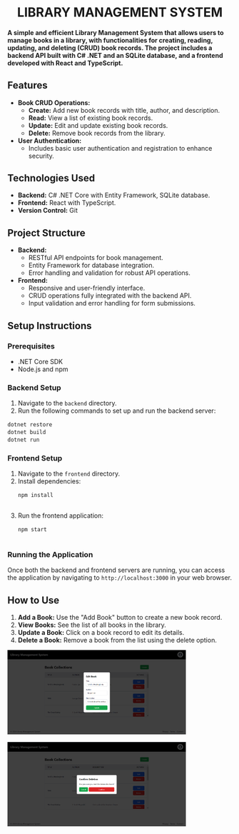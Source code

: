 <h1 align="center">
    LIBRARY MANAGEMENT SYSTEM
</h1>

<h4>
A simple and efficient Library Management System that allows users to manage books in a library, with functionalities for creating, reading, updating, and deleting (CRUD) book records.
  The project includes a backend API built with C# .NET and an SQLite database, and a frontend developed with React and TypeScript.
</h4>

## Features

<ul>
        <li><strong>Book CRUD Operations:</strong>
            <ul>
                <li><strong>Create:</strong> Add new book records with title, author, and description.</li>
                <li><strong>Read:</strong> View a list of existing book records.</li>
                <li><strong>Update:</strong> Edit and update existing book records.</li>
                <li><strong>Delete:</strong> Remove book records from the library.</li>
            </ul>
        </li>
        <li><strong>User Authentication:</strong>
            <ul>
                <li>Includes basic user authentication and registration to enhance security.</li>
            </ul>
        </li>
    </ul>


<h2>Technologies Used</h2>
    <ul>
        <li><strong>Backend:</strong> C# .NET Core with Entity Framework, SQLite database.</li>
        <li><strong>Frontend:</strong> React with TypeScript.</li>
        <li><strong>Version Control:</strong> Git</li>
    </ul>

<h2>Project Structure</h2>
    <ul>
        <li><strong>Backend:</strong>
            <ul>
                <li>RESTful API endpoints for book management.</li>
                <li>Entity Framework for database integration.</li>
                <li>Error handling and validation for robust API operations.</li>
            </ul>
        </li>
        <li><strong>Frontend:</strong>
            <ul>
                <li>Responsive and user-friendly interface.</li>
                <li>CRUD operations fully integrated with the backend API.</li>
                <li>Input validation and error handling for form submissions.</li>
            </ul>
        </li>
    </ul>

<h2>Setup Instructions</h2>

  <h3>Prerequisites</h3>
    <ul>
        <li>.NET Core SDK</li>
        <li>Node.js and npm</li>
    </ul>

  <h3>Backend Setup</h3>
    <ol>
        <li>Navigate to the <code>backend</code> directory.</li>
        <li>Run the following commands to set up and run the backend server:
        </li>
    </ol>

```sh
dotnet restore
dotnet build
dotnet run
```

<h3>Frontend Setup</h3>
    <ol>
        <li>Navigate to the <code>frontend</code> directory.</li>
        <li>Install dependencies:
            <pre>
<code>npm install</code>
            </pre>
        </li>
        <li>Run the frontend application:
            <pre>
<code>npm start</code>
            </pre>
        </li>
    </ol>

<h3>Running the Application</h3>
    <p>Once both the backend and frontend servers are running, you can access the application by navigating to <code>http://localhost:3000</code> in your web browser.</p>

  <h2>How to Use</h2>
    <ol>
        <li><strong>Add a Book:</strong> Use the "Add Book" button to create a new book record.</li>
        <li><strong>View Books:</strong> See the list of all books in the library.</li>
        <li><strong>Update a Book:</strong> Click on a book record to edit its details.</li>
        <li><strong>Delete a Book:</strong> Remove a book from the list using the delete option.</li>
    </ol>
  <img src="https://github.com/imthadh-ahamed/Library-Management-System/blob/main/Assests/6.png" style="width: 400px;">
</p>
<p>
  <img src="https://github.com/imthadh-ahamed/Library-Management-System/blob/main/Assests/7.png" style="width: 400px;">
</p>

